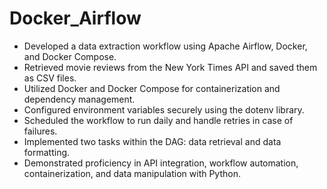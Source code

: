 # Docker_Airflow
- Developed a data extraction workflow using Apache Airflow, Docker, and Docker Compose.
- Retrieved movie reviews from the New York Times API and saved them as CSV files.
- Utilized Docker and Docker Compose for containerization and dependency management.
- Configured environment variables securely using the dotenv library.
- Scheduled the workflow to run daily and handle retries in case of failures.
- Implemented two tasks within the DAG: data retrieval and data formatting.
- Demonstrated proficiency in API integration, workflow automation, containerization, and data manipulation with Python.
